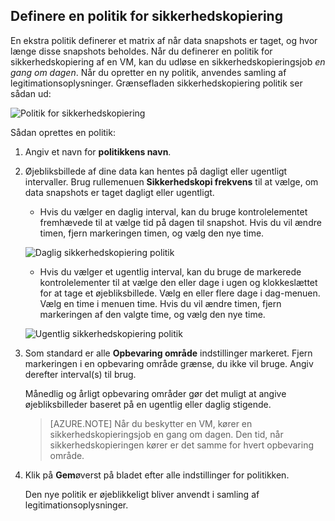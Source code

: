 ## <a name="defining-a-backup-policy"></a>Definere en politik for sikkerhedskopiering

En ekstra politik definerer et matrix af når data snapshots er taget, og hvor længe disse snapshots beholdes. Når du definerer en politik for sikkerhedskopiering af en VM, kan du udløse en sikkerhedskopieringsjob *en gang om dagen*. Når du opretter en ny politik, anvendes samling af legitimationsoplysninger. Grænsefladen sikkerhedskopiering politik ser sådan ud:

![Politik for sikkerhedskopiering](./media/backup-create-policy-for-vms/backup-policy.png)

Sådan oprettes en politik:

1. Angiv et navn for **politikkens navn**.

2. Øjebliksbillede af dine data kan hentes på dagligt eller ugentligt intervaller. Brug rullemenuen **Sikkerhedskopi frekvens** til at vælge, om data snapshots er taget dagligt eller ugentligt.

    - Hvis du vælger en daglig interval, kan du bruge kontrolelementet fremhævede til at vælge tid på dagen til snapshot. Hvis du vil ændre timen, fjern markeringen timen, og vælg den nye time.

    ![Daglig sikkerhedskopiering politik](./media/backup-create-policy-for-vms/backup-policy-daily.png) <br/>

    - Hvis du vælger et ugentlig interval, kan du bruge de markerede kontrolelementer til at vælge den eller dage i ugen og klokkeslættet for at tage et øjebliksbillede. Vælg en eller flere dage i dag-menuen. Vælg en time i menuen time. Hvis du vil ændre timen, fjern markeringen af den valgte time, og vælg den nye time.

    ![Ugentlig sikkerhedskopiering politik](./media/backup-create-policy-for-vms/backup-policy-weekly.png)

3. Som standard er alle **Opbevaring område** indstillinger markeret. Fjern markeringen i en opbevaring område grænse, du ikke vil bruge. Angiv derefter interval(s) til brug.

    Månedlig og årligt opbevaring områder gør det muligt at angive øjebliksbilleder baseret på en ugentlig eller daglig stigende.

    >[AZURE.NOTE] Når du beskytter en VM, kører en sikkerhedskopieringsjob en gang om dagen. Den tid, når sikkerhedskopieringen kører er det samme for hvert opbevaring område.

4. Klik på **Gem**øverst på bladet efter alle indstillinger for politikken.

    Den nye politik er øjeblikkeligt bliver anvendt i samling af legitimationsoplysninger.
